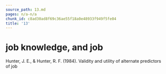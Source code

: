 ```yaml
---
source_path: 13.md
pages: n/a-n/a
chunk_id: c8ad30ad8f69c36ae55f18a0e48933f949f5fe04
title: '13'
---
```

# job knowledge, and job

Hunter, J. E., & Hunter, R. F. (1984). Validity and utility of alternate predictors of job
